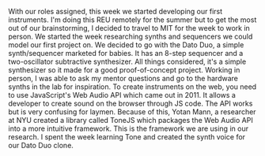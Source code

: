  With our roles assigned, this week we started developing our first instruments. I'm doing this REU remotely for the summer but to get the most out of our brainstorming, I decided to travel to MIT for the week to work in person. We started the week researching synths and sequencers we could model our first project on. We decided to go with the Dato Duo, a simple synth/sequencer marketed for babies. It has an 8-step sequencer and a two-oscillator subtractive synthesizer. All things considered, it's a simple synthesizer so it made for a good proof-of-concept project. Working in person, I was able to ask my mentor questions and go to the hardware synths in the lab for inspiration. 
  To create instruments on the web, you need to use JavaScript's Web Audio API which came out in 2011. It allows a developer to create sound on the browser through JS code. The API works but is very confusing for laymen. Because of this, Yotan Mann, a researcher at NYU created a library called ToneJS which packages the Web Audio API into a more intuitive framework. This is the framework we are using in our research. I spent the week learning Tone and created the synth voice for our Dato Duo clone.

